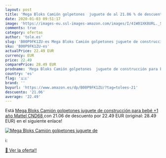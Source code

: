 ```yaml
---
layout: post
title: 'Mega Bloks Camión golpetones  juguete de al 21.06 % de descuento'
date: 2020-01-03 09:51:17
image: 'https://images-eu.ssl-images-amazon.com/images/I/41W01XK8URL._SL400_.jpg'
comments: true
category: ofertas
author: 'tole.es'
slug: 'B00P9FK1ZU-es Mega Bloks Camión golpetones juguete de construcción para...'
sku: 'B00P9FK1ZU-es'
actualPrice: 22.49 EUR
currency: EUR
price: 22.49
comparePrice: 28.49 EUR
prodname: 'Mega Bloks Camión golpetones  juguete de construcción para bebé +1 año  Mattel CND68 '
country: 'es'
flag: '🇪🇸'
brand: ''
buyurl: 'https://www.amazon.es/dp/B00P9FK1ZU/?tag=tolees-21'
descuento: '21.06'
average: '22.49'
---
```


Está [Mega Bloks Camión golpetones  juguete de construcción para bebé +1 año  Mattel CND68 ](https://www.amazon.es/dp/B00P9FK1ZU/?tag=tolees-21) con 21.06 de descuento por 22.49 EUR (original: 28.49 EUR) en el siguiente enlace!

[![Mega Bloks Camión golpetones  juguete de](https://images-eu.ssl-images-amazon.com/images/I/41W01XK8URL._SL400_.jpg)](https://www.amazon.es/dp/B00P9FK1ZU/?tag=tolees-21)

ℹ️:


[🛒 Ver la oferta!!](https://www.amazon.es/dp/B00P9FK1ZU/?tag=tolees-21)
